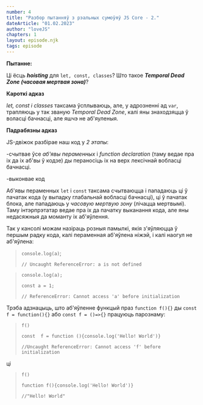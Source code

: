 ```yaml
---
number: 4
title: "Разбор пытанняў з рэальных сумоўяў JS Core - 2."
dateArticle: "01.02.2023"
author: "loveJS"
chapters: 1
layout: episode.njk
tags: episode
---
```


**Пытанне:**

Ці ёсць **_hoisting_** для `let, const, classes`? Што такое **_Temporal Dead Zone (часовая мертвая зона)_**?

**Кароткі адказ**

_let, const і classes_ таксама ўсплываюць, але, у адрозненні ад `var`, трапляюць у так званую _Temporal Dead Zone_, калі яны знаходзяцца ў воласці бачнасці, але яшчэ не аб'яуленыя.

**Падрабязны адказ**

JS-двіжок разбірае наш код у _2 этапы_:

-счытвае ўсе _аб'явы пераменных_ і _function declaration_ (таму ведае пра іх да іх аб'вы ў кодзе) ды пераносіць іх на верх лексічнай вобласці бачнасці.

-выконвае код

Аб'явы пераменных `let` і `const` таксама счытваюцца і пападаюць ці ў пачатак кода (у выпадку глабальнай вобласці бачнасці), ці ў пачатак блока, але пападаюць у _часовую мертвую зону_ (лічацца мертвымі). Таму інтэрпрэтатар ведае пра іх да пачатку выканання кода, але яны недасяжныя да моманту іх аб'яўлення.

Так у кансолі можам назіраць розныя памылкі, якія з'яўляюцца ў першым радку кода, калі пераменная аб'яўлена ніжэй, і калі наогул не аб'яўлена:

> `console.log(a)`;
>
> `// Uncaught ReferenceError: a is not defined`

> `console.log(a);`
>
> `const a = 1;`
>
> `// ReferenceError: Cannot access 'a' before initialization`

Трэба адзнацыць, што аб'яўленне функцый праз `function f(){}` ды `const f = function(){}` або `const f = ()=>{}` працуюць парознаму:

> `f()`
>
> `const  f = function (){console.log('Hello! World')}`
>
> `//Uncaught ReferenceError: Cannot access 'f' before initialization`

ці

> `f()`
>
> `function f(){console.log('Hello! World')}`
>
> `//"Hello! World"`
